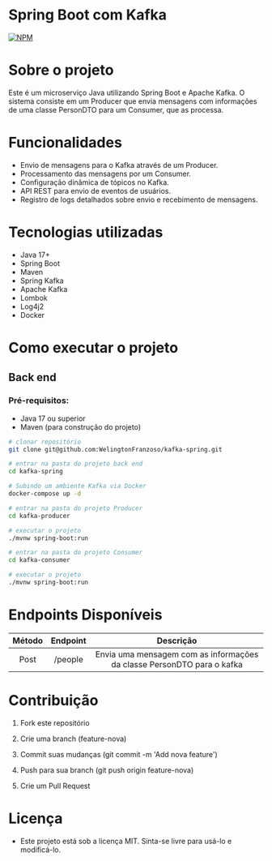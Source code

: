 # Spring Boot com Kafka

[![NPM](https://img.shields.io/npm/l/react)](https://github.com/WelingtonFranzoso/kafka-spring/blob/main/LICENSE) 

# Sobre o projeto

Este é um microserviço Java utilizando Spring Boot e Apache Kafka. O sistema consiste em um Producer que envia mensagens com informações de uma classe PersonDTO para um Consumer, que as processa.

# Funcionalidades
- Envio de mensagens para o Kafka através de um Producer.
- Processamento das mensagens por um Consumer.
- Configuração dinâmica de tópicos no Kafka.
- API REST para envio de eventos de usuários.
- Registro de logs detalhados sobre envio e recebimento de mensagens.

# Tecnologias utilizadas

- Java 17+
- Spring Boot
- Maven
- Spring Kafka
- Apache Kafka
- Lombok
- Log4j2
- Docker

# Como executar o projeto
## Back end
### Pré-requisitos: 
- Java 17 ou superior
- Maven (para construção do projeto)

```bash
# clonar repositório
git clone git@github.com:WelingtonFranzoso/kafka-spring.git

# entrar na pasta do projeto back end
cd kafka-spring

# Subindo um ambiente Kafka via Docker
docker-compose up -d

# entrar na pasta do projeto Producer
cd kafka-producer

# executar o projeto
./mvnw spring-boot:run

# entrar na pasta do projeto Consumer
cd kafka-consumer

# executar o projeto
./mvnw spring-boot:run
```

# Endpoints Disponíveis

| Método | Endpoint      | Descrição             |
|:------:|:-------------:|:---------------------:|
| Post    | /people      | Envia uma mensagem com as informações da classe PersonDTO para o kafka |


# Contribuição

1. Fork este repositório

2. Crie uma branch (feature-nova)

3. Commit suas mudanças (git commit -m 'Add nova feature')

4. Push para sua branch (git push origin feature-nova)

5. Crie um Pull Request

# Licença

- Este projeto está sob a licença MIT. Sinta-se livre para usá-lo e modificá-lo.
